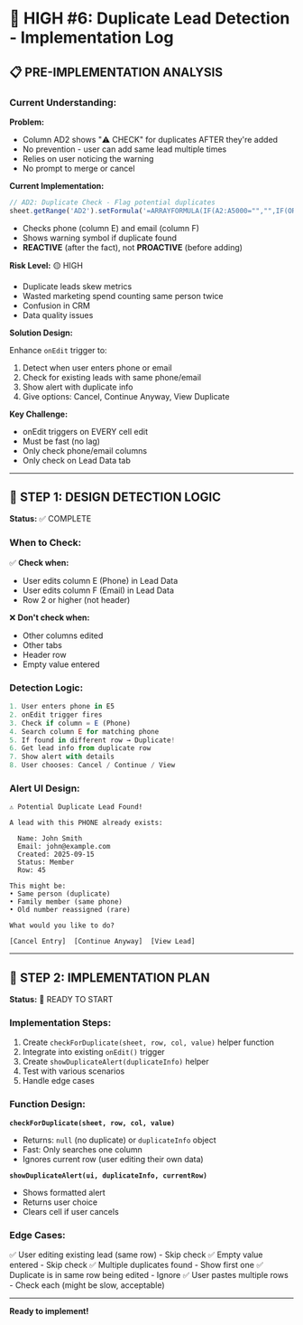 # 🔧 HIGH #6: Duplicate Lead Detection - Implementation Log

## 📋 PRE-IMPLEMENTATION ANALYSIS

### **Current Understanding:**

**Problem:**
- Column AD2 shows "⚠️ CHECK" for duplicates AFTER they're added
- No prevention - user can add same lead multiple times
- Relies on user noticing the warning
- No prompt to merge or cancel

**Current Implementation:**
```javascript
// AD2: Duplicate Check - Flag potential duplicates
sheet.getRange('AD2').setFormula('=ARRAYFORMULA(IF(A2:A5000="","",IF(OR(COUNTIF(E:E,E2:E5000)>1,COUNTIF(F:F,F2:F5000)>1),"⚠️ CHECK","✓")))');
```
- Checks phone (column E) and email (column F)
- Shows warning symbol if duplicate found
- **REACTIVE** (after the fact), not **PROACTIVE** (before adding)

**Risk Level:** 🟡 HIGH
- Duplicate leads skew metrics
- Wasted marketing spend counting same person twice
- Confusion in CRM
- Data quality issues

**Solution Design:**

Enhance `onEdit` trigger to:
1. Detect when user enters phone or email
2. Check for existing leads with same phone/email
3. Show alert with duplicate info
4. Give options: Cancel, Continue Anyway, View Duplicate

**Key Challenge:**
- onEdit triggers on EVERY cell edit
- Must be fast (no lag)
- Only check phone/email columns
- Only check on Lead Data tab

---

## 🎯 STEP 1: DESIGN DETECTION LOGIC

**Status:** ✅ COMPLETE

### **When to Check:**

✅ **Check when:**
- User edits column E (Phone) in Lead Data
- User edits column F (Email) in Lead Data
- Row 2 or higher (not header)

❌ **Don't check when:**
- Other columns edited
- Other tabs
- Header row
- Empty value entered

### **Detection Logic:**

```javascript
1. User enters phone in E5
2. onEdit trigger fires
3. Check if column = E (Phone)
4. Search column E for matching phone
5. If found in different row → Duplicate!
6. Get lead info from duplicate row
7. Show alert with details
8. User chooses: Cancel / Continue / View
```

### **Alert UI Design:**

```
⚠️ Potential Duplicate Lead Found!

A lead with this PHONE already exists:

  Name: John Smith
  Email: john@example.com
  Created: 2025-09-15
  Status: Member
  Row: 45

This might be:
• Same person (duplicate)
• Family member (same phone)
• Old number reassigned (rare)

What would you like to do?

[Cancel Entry]  [Continue Anyway]  [View Lead]
```

---

## 🔨 STEP 2: IMPLEMENTATION PLAN

**Status:** 🔄 READY TO START

### **Implementation Steps:**

1. Create `checkForDuplicate(sheet, row, col, value)` helper function
2. Integrate into existing `onEdit()` trigger
3. Create `showDuplicateAlert(duplicateInfo)` helper
4. Test with various scenarios
5. Handle edge cases

### **Function Design:**

**`checkForDuplicate(sheet, row, col, value)`**
- Returns: `null` (no duplicate) or `duplicateInfo` object
- Fast: Only searches one column
- Ignores current row (user editing their own data)

**`showDuplicateAlert(ui, duplicateInfo, currentRow)`**
- Shows formatted alert
- Returns user choice
- Clears cell if user cancels

### **Edge Cases:**

✅ User editing existing lead (same row) - Skip check
✅ Empty value entered - Skip check
✅ Multiple duplicates found - Show first one
✅ Duplicate is in same row being edited - Ignore
✅ User pastes multiple rows - Check each (might be slow, acceptable)

---

**Ready to implement!**

